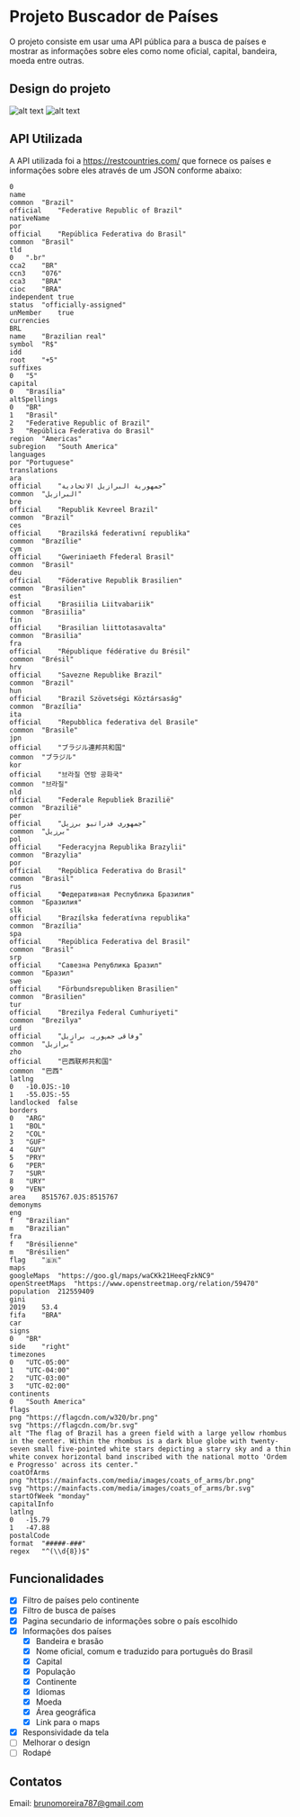 # Projeto Buscador de Países

O projeto consiste em usar uma API pública para a busca de países e mostrar as informações sobre eles como nome oficial, capital, bandeira, moeda entre outras.

## Design do projeto

![alt text](image.png)
![alt text](image-1.png)

## API Utilizada

A API utilizada foi a https://restcountries.com/ que fornece os países e informações sobre eles através de um JSON conforme abaixo:

``` 
0	
name	
common	"Brazil"
official	"Federative Republic of Brazil"
nativeName	
por	
official	"República Federativa do Brasil"
common	"Brasil"
tld	
0	".br"
cca2	"BR"
ccn3	"076"
cca3	"BRA"
cioc	"BRA"
independent	true
status	"officially-assigned"
unMember	true
currencies	
BRL	
name	"Brazilian real"
symbol	"R$"
idd	
root	"+5"
suffixes	
0	"5"
capital	
0	"Brasília"
altSpellings	
0	"BR"
1	"Brasil"
2	"Federative Republic of Brazil"
3	"República Federativa do Brasil"
region	"Americas"
subregion	"South America"
languages	
por	"Portuguese"
translations	
ara	
official	"جمهورية البرازيل الاتحادية"
common	"البرازيل"
bre	
official	"Republik Kevreel Brazil"
common	"Brazil"
ces	
official	"Brazilská federativní republika"
common	"Brazílie"
cym	
official	"Gweriniaeth Ffederal Brasil"
common	"Brasil"
deu	
official	"Föderative Republik Brasilien"
common	"Brasilien"
est	
official	"Brasiilia Liitvabariik"
common	"Brasiilia"
fin	
official	"Brasilian liittotasavalta"
common	"Brasilia"
fra	
official	"République fédérative du Brésil"
common	"Brésil"
hrv	
official	"Savezne Republike Brazil"
common	"Brazil"
hun	
official	"Brazil Szövetségi Köztársaság"
common	"Brazília"
ita	
official	"Repubblica federativa del Brasile"
common	"Brasile"
jpn	
official	"ブラジル連邦共和国"
common	"ブラジル"
kor	
official	"브라질 연방 공화국"
common	"브라질"
nld	
official	"Federale Republiek Brazilië"
common	"Brazilië"
per	
official	"جمهوری فدراتیو برزیل"
common	"برزیل"
pol	
official	"Federacyjna Republika Brazylii"
common	"Brazylia"
por	
official	"República Federativa do Brasil"
common	"Brasil"
rus	
official	"Федеративная Республика Бразилия"
common	"Бразилия"
slk	
official	"Brazílska federatívna republika"
common	"Brazília"
spa	
official	"República Federativa del Brasil"
common	"Brasil"
srp	
official	"Савезна Република Бразил"
common	"Бразил"
swe	
official	"Förbundsrepubliken Brasilien"
common	"Brasilien"
tur	
official	"Brezilya Federal Cumhuriyeti"
common	"Brezilya"
urd	
official	"وفاقی جمہوریہ برازیل"
common	"برازیل"
zho	
official	"巴西联邦共和国"
common	"巴西"
latlng	
0	-10.0JS:-10
1	-55.0JS:-55
landlocked	false
borders	
0	"ARG"
1	"BOL"
2	"COL"
3	"GUF"
4	"GUY"
5	"PRY"
6	"PER"
7	"SUR"
8	"URY"
9	"VEN"
area	8515767.0JS:8515767
demonyms	
eng	
f	"Brazilian"
m	"Brazilian"
fra	
f	"Brésilienne"
m	"Brésilien"
flag	"🇧🇷"
maps	
googleMaps	"https://goo.gl/maps/waCKk21HeeqFzkNC9"
openStreetMaps	"https://www.openstreetmap.org/relation/59470"
population	212559409
gini	
2019	53.4
fifa	"BRA"
car	
signs	
0	"BR"
side	"right"
timezones	
0	"UTC-05:00"
1	"UTC-04:00"
2	"UTC-03:00"
3	"UTC-02:00"
continents	
0	"South America"
flags	
png	"https://flagcdn.com/w320/br.png"
svg	"https://flagcdn.com/br.svg"
alt	"The flag of Brazil has a green field with a large yellow rhombus in the center. Within the rhombus is a dark blue globe with twenty-seven small five-pointed white stars depicting a starry sky and a thin white convex horizontal band inscribed with the national motto 'Ordem e Progresso' across its center."
coatOfArms	
png	"https://mainfacts.com/media/images/coats_of_arms/br.png"
svg	"https://mainfacts.com/media/images/coats_of_arms/br.svg"
startOfWeek	"monday"
capitalInfo	
latlng	
0	-15.79
1	-47.88
postalCode	
format	"#####-###"
regex	"^(\\d{8})$"
```

## Funcionalidades

- [x] Filtro de países pelo continente
- [x] Filtro de busca de países
- [x] Pagina secundario de informações sobre o país escolhido
- [x] Informações dos países
    - [x] Bandeira e brasão
    - [x] Nome oficial, comum e traduzido para português do Brasil
    - [x] Capital
    - [x] População
    - [x] Continente
    - [x] Idiomas
    - [x] Moeda
    - [x] Área geográfica
    - [x] Link para o maps
- [x] Responsividade da tela
- [ ] Melhorar o design
- [ ] Rodapé

## Contatos

Email: brunomoreira787@gmail.com
